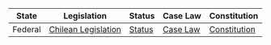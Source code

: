| State | Legislation | Status | Case Law | Constitution |
|-------|-------------|--------|----------|-------------|
| Federal | [Chilean Legislation](https://www.bcn.cl/leychile/) | [Status](https://www.camara.cl/legislacion/Proyectos/) | [Case Law](https://www.pjud.cl/jurisprudencia) | [Constitution](https://www.bcn.cl/leychile/navegar?idNorma=242302) |